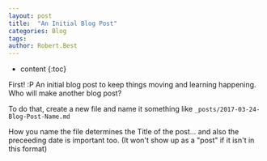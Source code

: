 ```yaml
---
layout: post
title:  "An Initial Blog Post"
categories: Blog
tags:  
author: Robert.Best
---
```


* content
{:toc}

First! :P An initial blog post to keep things moving and learning happening. Who will make another blog post?

To do that, create a new file and name it something like `_posts/2017-03-24-Blog-Post-Name.md`

How you name the file determines the Title of the post... and also the preceeding date is important too. (It won't show up as a "post" if it isn't in this format)
